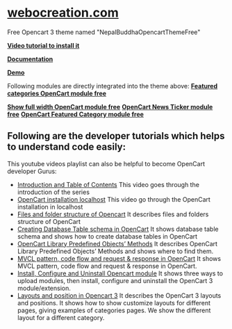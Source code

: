 # [webocreation.com](https://webocreation.com)

Free Opencart 3 theme named "NepalBuddhaOpencartThemeFree"

**[Video tutorial to install it ](https://www.youtube.com/watch?v=v580dOJ94Oo)**

**[Documentation](https://webocreation.com/blog/opencart-3-themes-free)**

**[Demo](https://webocreation.com/nepalbuddha/)**

Following modules are directly integrated into the theme above:
**[Featured categories OpenCart module free](https://webocreation.com/blog/opencart-show-selected-categories-as-featured-module-free)**

**[Show full width OpenCart module free](https://webocreation.com/blog/opencart-free-extension-to-add-full-width-position-in-layout)**
**[OpenCart News Ticker module free](https://webocreation.com/blog/opencart-news-ticker-module-free-download-opencart-version-3-0-3-1)**
**[OpenCart Featured Category module free](https://webocreation.com/blog/opencart-show-selected-categories-as-featured-module-free)**

## Following are the developer tutorials which helps to understand code easily:

This youtube videos playlist can also be helpful to become OpenCart developer Gurus:

- [Introduction and Table of Contents](https://www.youtube.com/watch?v=7Q641RjdJY4) This video goes through the introduction of the series
- [OpenCart installation localhost](https://www.youtube.com/watch?v=ZeTJKjlgRLg) This video go through the OpenCart installation in localhost
- [Files and folder structure of Opencart](https://www.youtube.com/watch?v=kCDqw7kcqLQ) It describes files and folders structure of OpenCart
- [Creating Database Table schema in OpenCart](https://www.youtube.com/watch?v=w8Uay-QvHFg) It shows database table schema and shows how to create database tables in OpenCart
- [OpenCart Library Predefined Objects’ Methods](https://www.youtube.com/watch?v=EdJFjJek_3Y) It describes OpenCart Library Predefined Objects’ Methods and shows where to find them.
- [MVCL pattern, code flow and request & response in OpenCart](https://www.youtube.com/watch?v=X6bsMmReT-4) It shows MVCL pattern, code flow and request & response in OpenCart.
- [Install, Configure and Uninstall Opencart module](https://www.youtube.com/watch?v=mXhRSXw_ycE) It shows three ways to upload modules, then install, configure and uninstall the OpenCart 3 module/extension.
- [Layouts and position in Opencart 3](https://www.youtube.com/watch?v=l5I0nwQs27g) It describes the OpenCart 3 layouts and positions. It shows how to show customize layouts for different pages, giving examples of categories pages. We show the different layout for a different category.
